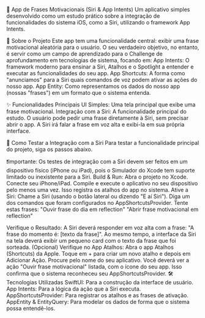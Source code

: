 📱 App de Frases Motivacionais (Siri & App Intents)
Um aplicativo simples desenvolvido como um estudo prático sobre a integração de funcionalidades do sistema iOS, como a Siri, utilizando o framework App Intents.

🎯 Sobre o Projeto
Este app tem uma funcionalidade central: exibir uma frase motivacional aleatória para o usuário. O seu verdadeiro objetivo, no entanto, é servir como um campo de aprendizado para o Challenge de aprofundamento em tecnologias de sistema, focando em:
App Intents: O framework moderno para ensinar a Siri, Atalhos e o Spotlight a entender e executar as funcionalidades do seu app.
App Shortcuts: A forma como "anunciamos" para a Siri quais comandos de voz podem ativar as ações do nosso app.
App Entity: Como representamos os dados do nosso app (nossas "frases") em um formato que o sistema entenda.

✨ Funcionalidades Principais
UI Simples: Uma tela principal que exibe uma frase motivacional.
Integração com a Siri: A funcionalidade principal do estudo. O usuário pode pedir uma frase diretamente à Siri, sem precisar abrir o app. A Siri irá falar a frase em voz alta e exibi-la em sua própria interface.

🚀 Como Testar a Integração com a Siri
Para testar a funcionalidade principal do projeto, siga os passos abaixo.

❗️Importante: Os testes de integração com a Siri devem ser feitos em um dispositivo físico (iPhone ou iPad), pois o Simulador do Xcode tem suporte limitado ou inexistente para a Siri.
Build & Run:
Abra o projeto no Xcode.
Conecte seu iPhone/iPad.
Compile e execute o aplicativo no seu dispositivo pelo menos uma vez. Isso registra os atalhos do app no sistema.
Ative a Siri:
Chame a Siri (usando o botão lateral ou dizendo "E aí Siri").
Diga um dos comandos que foram configurados no AppShortcutsProvider. Tente estas frases:
"Ouvir frase do dia em reflection"
"Abrir frase motivacional em reflection"

Verifique o Resultado:
A Siri deverá responder em voz alta com a frase: "A frase do momento é: [texto da frase]".
Ao mesmo tempo, a interface da Siri na tela deverá exibir um pequeno card com o texto da frase que foi sorteada.
(Opcional) Verifique no App Atalhos:
Abra o app Atalhos (Shortcuts) da Apple.
Toque em + para criar um novo atalho e depois em Adicionar Ação.
Procure pelo nome do seu aplicativo. Você deverá ver a ação "Ouvir frase motivacional" listada, com o ícone do seu app. Isso confirma que o sistema reconheceu seu AppShortcutsProvider.
🛠️ Tecnologias Utilizadas
SwiftUI: Para a construção da interface de usuário.
App Intents: Para a lógica da ação que a Siri executa.
AppShortcutsProvider: Para registrar os atalhos e as frases de ativação.
AppEntity & EntityQuery: Para modelar os dados de forma que o sistema possa entendê-los.
